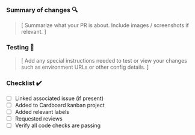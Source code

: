 ### Summary of changes 🔍 
> [ Summarize what your PR is about.  Include images / screenshots if relevant. ]


### Testing 🧪
 > [ Add any special instructions needed to test or view your changes such as environment URLs or other config details. ]

### Checklist ✔️
- [ ] Linked associated issue (if present)
- [ ] Added to Cardboard kanban project
- [ ] Added relevant labels
- [ ] Requested reviews
- [ ] Verify all code checks are passing